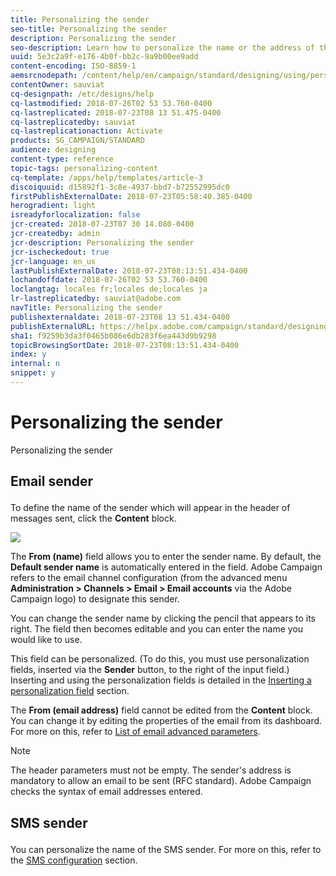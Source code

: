 ```yaml
---
title: Personalizing the sender
seo-title: Personalizing the sender
description: Personalizing the sender
seo-description: Learn how to personalize the name or the address of the sender for your messages.
uuid: 5e3c2a9f-e176-4b0f-bb2c-9a9b00ee9add
content-encoding: ISO-8859-1
aemsrcnodepath: /content/help/en/campaign/standard/designing/using/personalizing-the-sender
contentOwner: sauviat
cq-designpath: /etc/designs/help
cq-lastmodified: 2018-07-26T02 53 53.760-0400
cq-lastreplicated: 2018-07-23T08 13 51.475-0400
cq-lastreplicatedby: sauviat
cq-lastreplicationaction: Activate
products: SG_CAMPAIGN/STANDARD
audience: designing
content-type: reference
topic-tags: personalizing-content
cq-template: /apps/help/templates/article-3
discoiquuid: d15892f1-3c8e-4937-bbd7-b72552995dc0
firstPublishExternalDate: 2018-07-23T05:58:40.385-0400
herogradient: light
isreadyforlocalization: false
jcr-created: 2018-07-23T07 30 14.080-0400
jcr-createdby: admin
jcr-description: Personalizing the sender
jcr-ischeckedout: true
jcr-language: en_us
lastPublishExternalDate: 2018-07-23T08:13:51.434-0400
lochandoffdate: 2018-07-26T02 53 53.760-0400
loclangtag: locales fr;locales de;locales ja
lr-lastreplicatedby: sauviat@adobe.com
navTitle: Personalizing the sender
publishexternaldate: 2018-07-23T08 13 51.434-0400
publishExternalURL: https://helpx.adobe.com/campaign/standard/designing/using/personalizing-the-sender.html
sha1: f9259b3da3f0465b086e6db283f6ea443d9b9298
topicBrowsingSortDate: 2018-07-23T08:13:51.434-0400
index: y
internal: n
snippet: y
---
```


# Personalizing the sender

Personalizing the sender

## <p>Email sender</p>

To define the name of the sender which will appear in the header of messages sent, click the **Content** block.

![](assets/delivery_content_edition16.png)

The **From (name)** field allows you to enter the sender name. By default, the **Default sender name** is automatically entered in the field. Adobe Campaign refers to the email channel configuration (from the advanced menu **Administration > Channels > Email > Email accounts** via the Adobe Campaign logo) to designate this sender.

You can change the sender name by clicking the pencil that appears to its right. The field then becomes editable and you can enter the name you would like to use.

This field can be personalized. (To do this, you must use personalization fields, inserted via the **Sender** button, to the right of the input field.) Inserting and using the personalization fields is detailed in the [Inserting a personalization field](../../designing/using/inserting-a-personalization-field.md) section.

The **From (email address)** field cannot be edited from the **Content** block. You can change it by editing the properties of the email from its dashboard. For more on this, refer to [List of email advanced parameters](../../administration/using/configuring-email-channel.md#list-of-email-advanced-parameters).

>[!NOTE]
>
>The header parameters must not be empty. The sender's address is mandatory to allow an email to be sent (RFC standard). Adobe Campaign checks the syntax of email addresses entered.

## <p>SMS sender</p>

You can personalize the name of the SMS sender. For more on this, refer to the [SMS configuration](../../administration/using/configuring-sms-channel.md#configuring-sms-properties) section.
